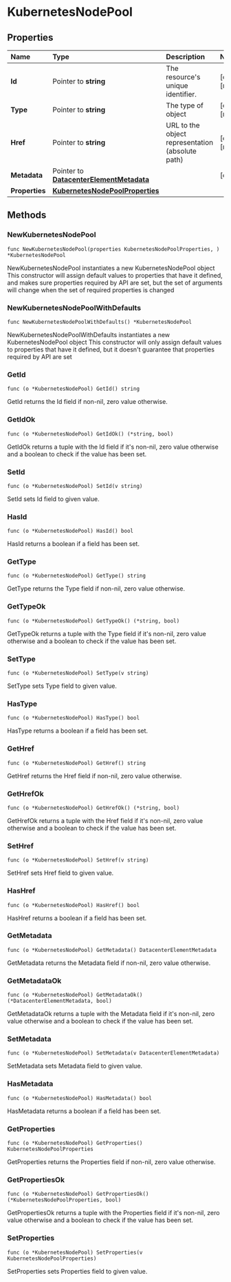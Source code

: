 # KubernetesNodePool

## Properties

| Name | Type | Description | Notes |
| :--- | :--- | :--- | :--- |
| **Id** | Pointer to **string** | The resource's unique identifier. | \[optional\] \[readonly\] |
| **Type** | Pointer to **string** | The type of object | \[optional\] \[readonly\] |
| **Href** | Pointer to **string** | URL to the object representation \(absolute path\) | \[optional\] \[readonly\] |
| **Metadata** | Pointer to [**DatacenterElementMetadata**](datacenterelementmetadata.md) |  | \[optional\] |
| **Properties** | [**KubernetesNodePoolProperties**](kubernetesnodepoolproperties.md) |  |  |

## Methods

### NewKubernetesNodePool

`func NewKubernetesNodePool(properties KubernetesNodePoolProperties, ) *KubernetesNodePool`

NewKubernetesNodePool instantiates a new KubernetesNodePool object This constructor will assign default values to properties that have it defined, and makes sure properties required by API are set, but the set of arguments will change when the set of required properties is changed

### NewKubernetesNodePoolWithDefaults

`func NewKubernetesNodePoolWithDefaults() *KubernetesNodePool`

NewKubernetesNodePoolWithDefaults instantiates a new KubernetesNodePool object This constructor will only assign default values to properties that have it defined, but it doesn't guarantee that properties required by API are set

### GetId

`func (o *KubernetesNodePool) GetId() string`

GetId returns the Id field if non-nil, zero value otherwise.

### GetIdOk

`func (o *KubernetesNodePool) GetIdOk() (*string, bool)`

GetIdOk returns a tuple with the Id field if it's non-nil, zero value otherwise and a boolean to check if the value has been set.

### SetId

`func (o *KubernetesNodePool) SetId(v string)`

SetId sets Id field to given value.

### HasId

`func (o *KubernetesNodePool) HasId() bool`

HasId returns a boolean if a field has been set.

### GetType

`func (o *KubernetesNodePool) GetType() string`

GetType returns the Type field if non-nil, zero value otherwise.

### GetTypeOk

`func (o *KubernetesNodePool) GetTypeOk() (*string, bool)`

GetTypeOk returns a tuple with the Type field if it's non-nil, zero value otherwise and a boolean to check if the value has been set.

### SetType

`func (o *KubernetesNodePool) SetType(v string)`

SetType sets Type field to given value.

### HasType

`func (o *KubernetesNodePool) HasType() bool`

HasType returns a boolean if a field has been set.

### GetHref

`func (o *KubernetesNodePool) GetHref() string`

GetHref returns the Href field if non-nil, zero value otherwise.

### GetHrefOk

`func (o *KubernetesNodePool) GetHrefOk() (*string, bool)`

GetHrefOk returns a tuple with the Href field if it's non-nil, zero value otherwise and a boolean to check if the value has been set.

### SetHref

`func (o *KubernetesNodePool) SetHref(v string)`

SetHref sets Href field to given value.

### HasHref

`func (o *KubernetesNodePool) HasHref() bool`

HasHref returns a boolean if a field has been set.

### GetMetadata

`func (o *KubernetesNodePool) GetMetadata() DatacenterElementMetadata`

GetMetadata returns the Metadata field if non-nil, zero value otherwise.

### GetMetadataOk

`func (o *KubernetesNodePool) GetMetadataOk() (*DatacenterElementMetadata, bool)`

GetMetadataOk returns a tuple with the Metadata field if it's non-nil, zero value otherwise and a boolean to check if the value has been set.

### SetMetadata

`func (o *KubernetesNodePool) SetMetadata(v DatacenterElementMetadata)`

SetMetadata sets Metadata field to given value.

### HasMetadata

`func (o *KubernetesNodePool) HasMetadata() bool`

HasMetadata returns a boolean if a field has been set.

### GetProperties

`func (o *KubernetesNodePool) GetProperties() KubernetesNodePoolProperties`

GetProperties returns the Properties field if non-nil, zero value otherwise.

### GetPropertiesOk

`func (o *KubernetesNodePool) GetPropertiesOk() (*KubernetesNodePoolProperties, bool)`

GetPropertiesOk returns a tuple with the Properties field if it's non-nil, zero value otherwise and a boolean to check if the value has been set.

### SetProperties

`func (o *KubernetesNodePool) SetProperties(v KubernetesNodePoolProperties)`

SetProperties sets Properties field to given value.

